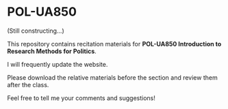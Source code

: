 # POL-UA850
(Still constructing...)

This repository contains recitation materials for **POL-UA850 Introduction to Research Methods for Politics**.

I will frequently update the website. 

Please download the relative materials before the section and review them after the class.

Feel free to tell me your comments and suggestions!
